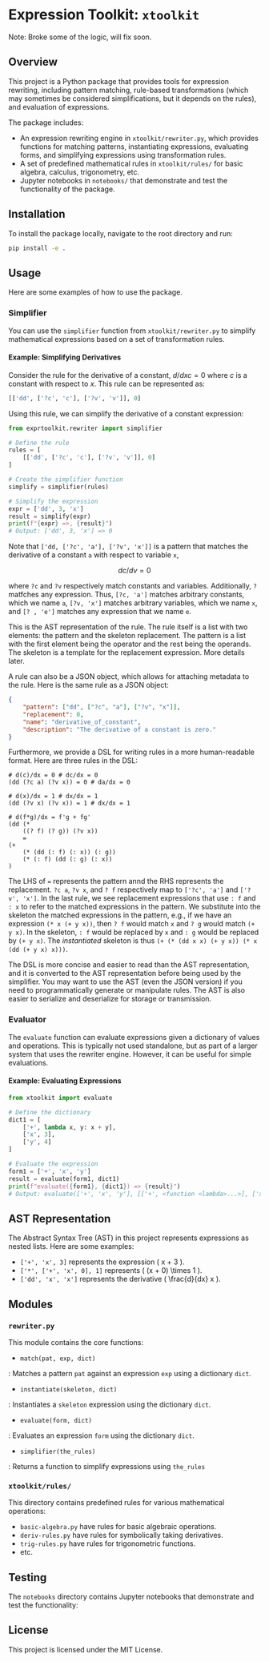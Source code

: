 # Expression Toolkit: `xtoolkit`

Note: Broke some of the logic, will fix soon.

## Overview

This project is a Python package that provides tools for expression rewriting,
including pattern matching, rule-based transformations (which may sometimes
be considered simplifications, but it depends on the rules), and evaluation of
expressions.

The package includes:

- An expression rewriting engine in `xtoolkit/rewriter.py`, which provides functions for matching patterns, instantiating expressions, evaluating forms, and simplifying expressions using transformation rules.
- A set of predefined mathematical rules in `xtoolkit/rules/` for basic algebra, calculus, trigonometry, etc.
- Jupyter notebooks in `notebooks/` that demonstrate and test the functionality of the package.

## Installation

To install the package locally, navigate to the root directory and run:

```sh
pip install -e .
```

## Usage

Here are some examples of how to use the package.

### Simplifier

You can use the `simplifier` function from `xtoolkit/rewriter.py` to simplify mathematical expressions based on a set of transformation rules.

#### Example: Simplifying Derivatives

Consider the rule for the derivative of a constant, $d/dx c = 0$ where $c$ is
a constant with respect to $x$. This rule can be represented as:

```python
[['dd', ['?c', 'c'], ['?v', 'v']], 0]
```

Using this rule, we can simplify the derivative of a constant expression:

```python
from exprtoolkit.rewriter import simplifier

# Define the rule
rules = [
    [['dd', ['?c', 'c'], ['?v', 'v']], 0]
]

# Create the simplifier function
simplify = simplifier(rules)

# Simplify the expression
expr = ['dd', 3, 'x']
result = simplify(expr)
print(f"{expr} =>, {result}")
# Output: ['dd', 3, 'x'] => 0
```

Note that `['dd, ['?c', 'a'], ['?v', 'x']]` is a pattern that matches the
derivative of a constant `a` with respect to variable `x`,

$$
dc/dv = 0
$$

where `?c` and `?v` respectively match constants and variables.
Additionally, `?` matfches any expression. Thus, `[?c, 'a']` matches arbitrary
constants, which we name `a`, `[?v, 'x']` matches arbitrary variables, which we
name `x`, and `[? , 'e']` matches any expression that we name `e`.

This is the AST representation of the rule. The rule itself is a list with two
elements: the pattern and the skeleton replacement. The pattern is a list with the first
element being the operator and the rest being the operands. The skeleton is
a template for the replacement expression. More details later.

A rule can also be a JSON object, which allows for attaching metadata
to the rule. Here is the same rule as a JSON object:

```json
{
    "pattern": ["dd", ["?c", "a"], ["?v", "x"]],
    "replacement": 0,
    "name": "derivative_of_constant",
    "description": "The derivative of a constant is zero."
}
```

Furthermore, we provide a DSL for writing rules in a more human-readable format.
Here are three rules in the DSL:

```text
# d(c)/dx = 0 # dc/dx = 0
(dd (?c a) (?v x)) = 0 # da/dx = 0

# d(x)/dx = 1 # dx/dx = 1
(dd (?v x) (?v x)) = 1 # dx/dx = 1

# d(f*g)/dx = f'g + fg'
(dd (*
    ((? f) (? g)) (?v x))
    =
(+ 
    (* (dd (: f) (: x)) (: g))
    (* (: f) (dd (: g) (: x))
)
```

The LHS of `=` represents the pattern annd the RHS represents the replacement.
`?c a`, `?v x`, and `? f` respectively map to `['?c', 'a']` and `['?v', 'x']`.
In the last rule, we see replacement expressions that use `: f` and `: x` to
refer to the matched expressions in the pattern. We substitute into the
skeleton the matched expressions in the pattern,  e.g., if we have an expression
`(* x (+ y x))`, then `? f` would match `x` and `? g` would match `(+ y x)`.
In the skeleton, `: f` would be replaced by `x` and `: g` would be replaced by
`(+ y x)`. The *instantiated* skeleton is thus `(+ (* (dd x x) (+ y x)) (* x (dd (+ y x) x)))`.

The DSL is more concise and easier to read than the AST representation, and it
is converted to the AST representation before being used by the simplifier.
You may want to use the AST (even the JSON version) if you need to
programmatically generate or manipulate rules. The AST is also easier to
serialize and deserialize for storage or transmission.

### Evaluator

The `evaluate` function can evaluate expressions given a dictionary of values and operations.
This is typically not used standalone, but as part of a larger system that uses the rewriter engine.
However, it can be useful for simple evaluations.

#### Example: Evaluating Expressions

```python
from xtoolkit import evaluate

# Define the dictionary
dict1 = [
    ['+', lambda x, y: x + y],
    ['x', 3],
    ['y', 4]
]

# Evaluate the expression
form1 = ['+', 'x', 'y']
result = evaluate(form1, dict1)
print(f"evaluate({form1}, {dict1}) => {result}")
# Output: evaluate(['+', 'x', 'y'], [['+', <function <lambda>...>], ['x', 3], ['y', 4]]) => 7
```

## AST Representation

The Abstract Syntax Tree (AST) in this project represents expressions as nested lists. Here are some examples:

- `['+', 'x', 3]` represents the expression \( x + 3 \).
- `['*', ['+', 'x', 0], 1]` represents \( (x + 0) \times 1 \).
- `['dd', 'x', 'x']` represents the derivative \( \frac{d}{dx} x \).

## Modules

### `rewriter.py`

This module contains the core functions:

- `match(pat, exp, dict)`

: Matches a pattern `pat` against an expression `exp` using a dictionary `dict`.

- `instantiate(skeleton, dict)`

: Instantiates a `skeleton` expression using the dictionary `dict`.

- `evaluate(form, dict)`

: Evaluates an expression `form` using the dictionary `dict`.

- `simplifier(the_rules)`

: Returns a function to simplify expressions using `the_rules`


### `xtoolkit/rules/`

This directory contains predefined rules for various mathematical operations:

- `basic-algebra.py` have rules for basic algebraic operations.
- `deriv-rules.py` have rules for symbolically taking derivatives.
- `trig-rules.py` have rules for trigonometric functions.
- etc.

## Testing

The `notebooks` directory contains Jupyter notebooks that demonstrate and test
the functionality:

## License

This project is licensed under the MIT License.

